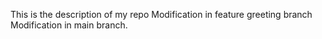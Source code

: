 This is the description of my repo
Modification in feature greeting branch
Modification in main branch.